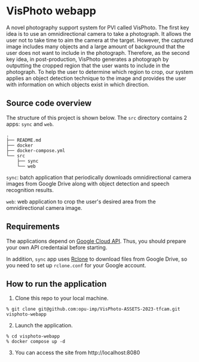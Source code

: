 # VisPhoto webapp

A novel photography support system for PVI called VisPhoto.
The first key idea is to use an omnidirectional camera to take a photograph.
It allows the user not to take time to aim the camera at the target.
However, the captured image includes many objects and a large amount of background that the user does not want to include in the photograph.
Therefore, as the second key idea, in post-production,
VisPhoto generates a photograph by outputting the cropped region that the user wants to include in the photograph.
To help the user to determine which region to crop, our system applies an object detection technique to the image and provides the user with information on which objects exist in which direction.


## Source code overview

The structure of this project is shown below.
The `src` directory contains 2 apps: `sync` and `web`.

```
.
├── README.md
├── docker
├── docker-compose.yml
└── src
    ├── sync
    └── web
```

`sync`: batch application that periodically downloads omnidirectional camera images from Google Drive along with object detection and speech recognition results.

`web`: web application to crop the user's desired area from the omnidirectional camera image.


## Requirements

The applications depend on [Google Cloud API](https://cloud.google.com/apis). Thus, you should prepare your own API credentaial before starting.

In addition, `sync` app uses [Rclone](https://rclone.org/) to download files from Google Drive, so you need to set up `rclone.conf` for your Google account.


## How to run the application

1. Clone this repo to your local machine.
```ShellSession
% git clone git@github.com:opu-imp/VisPhoto-ASSETS-2023-tfcam.git visphoto-webapp
```

2. Launch the application.

```ShellSession
% cd visphoto-webapp
% docker compose up -d
```

3. You can access the site from http://localhost:8080